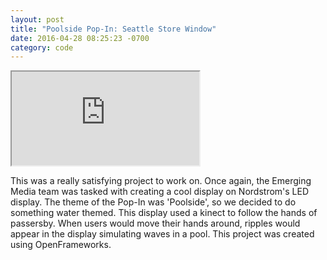 ```yaml
---
layout: post
title: "Poolside Pop-In: Seattle Store Window"
date: 2016-04-28 08:25:23 -0700
category: code
---
```


<div class="embed-responsive embed-responsive-16by9">
	<iframe src="https://www.youtube.com/embed/9vgA2K2ANSg" allowfullscreen></iframe>
</div>


This was a really satisfying project to work on. Once again, the Emerging Media team was tasked 
with creating a cool display on Nordstrom's LED display. The theme of the Pop-In was 'Poolside', so
we decided to do something water themed. This display used a kinect to follow the hands of passersby. 
When users would move their hands around, ripples would appear in the display simulating waves in a 
pool. This project was created using OpenFrameworks. 
